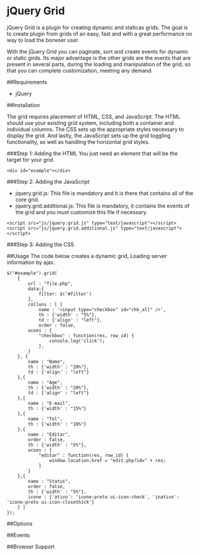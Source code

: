 jQuery Grid
===========

jQuery Grid is a plugin for creating dynamic and staticas grids. The goal is to create plugin from grids of an easy, fast and with a great performance no way to load the borwser user. 

With the jQuery Grid you can paginate, sort and create events for dynamic or static girds. Its major advantage is the other grids are the events that are present in several parts, during the loading and manipulation of the grid, so that you can complete customization, meeting any demand.

##Requirements
- jQuery

##Installation

The grid requires placement of HTML, CSS, and JavaScript. The HTML should use your existing grid system, including both a container and individual columns. The CSS sets up the appropriate styles necessary to display the grid. And lastly, the JavaScript sets up the grid toggling functionality, as well as handling the horizontal grid styles.

###Step 1: Adding the HTML
You just need an element that will be the target for your grid.

```
<div id="example"></div>
```

###Step 2: Adding the JavaScript
- jquery.grid.js: This file is mandatory and it is there that contains all of the core grid.
- jquery.grid.additional.js: This file is mandatory, it contains the events of the grid and you must customize this file if necessary.

```
<script src="js/jquery.grid.js" type="text/javascript"></script>
<script src="js/jquery.grid.additional.js" type="text/javascript"></script>
```

###Step 3: Adding the CSS

##Usage
The code below creates a dynamic grid, Loading server information by ajax.

```
$("#example").grid(
	{
		url : "file.php",
		data:{
			filter: $('#filter')
		},
		colluns : [ {
			name : '<input type="checkbox" id="chk_all" />',
			th : {'width' : "5%"},
			td : {'align' : "left"},
			order : false,
		acoes : {
			"checkbox" : function(res, row_id) {
				console.log('click');
			},
		}
	}, {
		name : "Name",
		th : {'width' : "20%"},
		td : {'align' : "left"}
	},{
		name : "Age",
		th : {'width' : "20%"},
		td : {'align' : "left"}
	},{
		name : "E-mail",
		th : {'width' : "15%"}
	},{
		name : "Tel",
		th : {'width' : "10%"}
	},{
		name : "Editar",
		order : false,
		th : {'width' : "5%"},
		acoes : {
			"editar" : function(res, row_id) {
				window.location.href = "edit.php?id=" + res;
			}
		}
	},{
		name : "Status",
		order : false,
		th : {'width' : "5%"},
		icone : {'ativo': 'icone-preto ui-icon-check', 'inativo': 'icone-preto ui-icon-closethick'}
	} ]
});
```

##Options


##Events


##Browser Support
